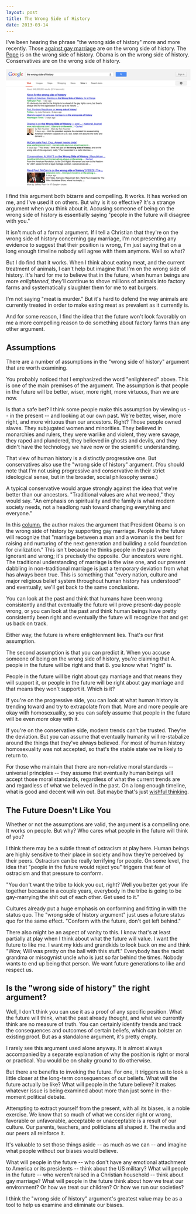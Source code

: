 ```yaml
---
layout: post
title: The Wrong Side of History
date: 2013-03-14
---
```


I've been hearing the phrase "the wrong side of history" more and more recently. Those [against gay marriage](https://twitter.com/travyyb/status/309781528156721152) are on the wrong side of history. The [Pope](https://twitter.com/colm_ryan/status/282201858133594112) is on the wrong side of history. Obama is on the wrong side of history. Conservatives are on the wrong side of history.

<img src="/assets/2013-03-14-wrong-side-of-history.jpg" alt="" class="img-wide big-box-shadow">

I find this argument both bizarre and compelling. It works. It has worked on me, and I've used it on others. But why is it so effective? It's a strange argument when you think about it. Accusing someone of being on the wrong side of history is essentially saying "people in the future will disagree with you."

It isn't much of a formal argument. If I tell a Christian that they're on the wrong side of history concerning gay marriage, I'm not presenting any evidence to suggest that their position is wrong, I'm just saying that on a long enough timeline nobody will agree with them anymore. Well so what?

But I do find that it works. When I think about eating meat, and the current treatment of animals, I can't help but imagine that I'm on the wrong side of history. It's hard for me to believe that in the future, when human beings are more *enlightened*, they'll continue to shove millions of animals into factory farms and systematically slaughter them for me to eat burgers.

I'm not saying "meat is murder." But it's hard to defend the way animals are currently treated in order to make eating meat as prevalent as it currently is.

And for some reason, I find the idea that the future won't look favorably on me a more compelling reason to do something about factory farms than any other argument.

## Assumptions

There are a number of assumptions in the "wrong side of history" argument that are worth examining.

You probably noticed that I emphasized the word "enlightened" above. This is one of the main premises of the argument. The assumption is that people in the future will be better, wiser, more right, more virtuous, than we are now.

Is that a safe bet? I think some people make this assumption by viewing us -- in the present -- and looking at our own past. We're better, wiser, more right, and more virtuous than our ancestors. Right? Those people owned slaves. They subjugated women and minorities. They believed in monarchies and rulers, they were warlike and violent, they were savage, they raped and plundered, they believed in ghosts and devils, and they didn't have the technology we have now or the scientific understanding.

That view of human history is a distinctly progressive one. But conservatives also use the "wrong side of history" argument. (You should note that I'm not using progressive and conservative in their strict ideological sense, but in the broader, social philosophy sense.)

A typical conservative would argue strongly against the idea that we're better than our ancestors. "Traditional values are what we need," they would say. "An emphasis on spirituality and the family is what modern society needs, not a headlong rush toward changing everything and everyone."

In this [column](http://communities.washingtontimes.com/neighborhood/biblical-politics/2013/mar/10/obamas-support-same-sex-marriage-wrong-side-histor/), the author makes the argument that President Obama is on the wrong side of history by supporting gay marriage. People in the future will recognize that "marriage between a man and a woman is the best for raising and nurturing of the next generation and building a solid foundation for civilization." This isn't because he thinks people in the past were ignorant and wrong; it's precisely the opposite. Our ancestors were right. The traditional understanding of marriage is the wise one, and our present dabbling in non-traditional marriage is just a temporary deviation from what has always been true. This is something that "every nation, culture and major religious belief system throughout human history has understood" and eventually, we'll get back to the same conclusions.

You can look at the past and think that humans have been wrong consistently and that eventually the future will prove present-day people wrong, or you can look at the past and think human beings have pretty consistently been right and eventually the future will recognize that and get us back on track.

Either way, the future is where enlightenment lies. That's our first assumption.

The second assumption is that you can predict it. When you accuse someone of being on the wrong side of history, you're claiming that A. people in the future will be right and that B. you know what "right" is.

People in the future will be right about gay marriage and that means they will support it, or people in the future will be right about gay marriage and that means they won't support it. Which is it?

If you're on the progressive side, you can look at what human history is trending toward and try to extrapolate from that. More and more people are okay with homosexuality, so you can safely assume that people in the future will be even *more* okay with it.

If you're on the conservative side, modern trends can't be trusted. They're the deviation. But you can assume that eventually humanity will re-stabalize around the things that they've always believed. For most of human history homosexuality was not accepted, so that's the stable state we're likely to return to.

For those who maintain that there are non-relative moral standards -- universal principles -- they assume that eventually human beings will accept those moral standards, regardless of what the current trends are and regardless of what we believed in the past. On a long enough timeline, what is good and decent will win out. But maybe that's just [wishful thinking](http://tvtropes.org/pmwiki/pmwiki.php/Main/TheGoodGuysAlwaysWin).

## The Future Doesn't Like You

Whether or not the assumptions are valid, the argument is a compelling one. It works on people. But why? Who cares what people in the future will think of you?

I think there may be a subtle threat of ostracism at play here. Human beings are highly sensitive to their place in society and how they're perceived by their peers. Ostracism can be really terrifying for people. On some level, the idea that "people in the future would reject you" triggers that fear of ostracism and that pressure to conform.

"You don't want the tribe to kick you out, right? Well you better get your life together because in a couple years, everybody in the tribe is going to be gay-marrying the shit out of each other. Get used to it."

Cultures already put a huge emphasis on conforming and fitting in with the status quo. The "wrong side of history argument" just uses a future status quo for the same effect. "Conform with the future, don't get left behind."

There also might be an aspect of vanity to this. I know that's at least partially at play when I think about what the future will value. I want the future to like me. I want my kids and grandkids to look back on me and think "Wow, Will was pretty on the ball with this stuff." Everybody has the racist grandma or misogynist uncle who is just so far behind the times. Nobody wants to end up being that person. We want future generations to like and respect us.

## Is the "wrong side of history" the right argument?

Well, I don't think you can use it as a proof of any specific position. What the future will think, what the past already thought, and what we currently think are no measure of truth. You can certainly identify trends and track the consequences and outcomes of certain beliefs, which can bolster an existing proof. But as a standalone argument, it's pretty empty.

I rarely see this argument used alone anyway. It is almost always accompanied by a separate explanation of why the position is right or moral or practical. You would be on shaky ground to do otherwise.

But there are benefits to invoking the future. For one, it triggers us to look a little closer at the long-term consequences of our beliefs. What will the future actually be like? What will people in the future believe? It makes whatever issue is being examined about more than just some in-the-moment political debate.

Attempting to extract yourself from the present, with all its biases, is a noble exercise. We know that so much of what we consider right or wrong, favorable or unfavorable, acceptable or unacceptable is a result of our culture. Our parents, teachers, and politicians all shaped it. The media and our peers all reinforce it.

It's valuable to set those things aside -- as much as we can -- and imagine what people without our biases would believe.

What will people in the future -- who don't have any emotional attachment to America or its presidents -- think about the US military? What will people in the future -- who weren't raised in a Christian household -- think about gay marriage? What will people in the future think about how we treat our environment? Or how we treat our children? Or how we run our societies?

I think the "wrong side of history" argument's greatest value may be as a tool to help us examine and eliminate our biases.
